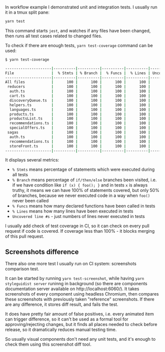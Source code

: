 In workflow example I demonstrated unit and integration tests. I usually run it in a tmux split pane:

```bash
yarn test
```

This command starts `jest`, and watches if any files have been changed, then runs all test cases related to changed files.

To check if there are enough tests, `yarn test-coverage` command can be used:

```bash
$ yarn test-coverage

---------------------|----------|----------|----------|----------|-------------------|
File                 |  % Stmts | % Branch |  % Funcs |  % Lines | Uncovered Line #s |
---------------------|----------|----------|----------|----------|-------------------|
All files            |      100 |      100 |      100 |      100 |                   |
 reducers            |      100 |      100 |      100 |      100 |                   |
  auth.ts            |      100 |      100 |      100 |      100 |                   |
  cart.ts            |      100 |      100 |      100 |      100 |                   |
  discoveryQueue.ts  |      100 |      100 |      100 |      100 |                   |
  helpers.ts         |      100 |      100 |      100 |      100 |                   |
  languages.ts       |      100 |      100 |      100 |      100 |                   |
  products.ts        |      100 |      100 |      100 |      100 |                   |
  productsList.ts    |      100 |      100 |      100 |      100 |                   |
  recommendations.ts |      100 |      100 |      100 |      100 |                   |
  specialOffers.ts   |      100 |      100 |      100 |      100 |                   |
 sagas               |      100 |      100 |      100 |      100 |                   |
  auth.ts            |      100 |      100 |      100 |      100 |                   |
  recommendations.ts |      100 |      100 |      100 |      100 |                   |
  storeFront.ts      |      100 |      100 |      100 |      100 |                   |
---------------------|----------|----------|----------|----------|-------------------|
```

It displays several metrics:

- `% Stmts` means percentage of statements which were executed during all tests
- `% Branch` means percentage of `if/then/else` branches been visited, i.e. if we have condition like `if (x) { foo(); }` and in tests `x` is always truthy, it means we can have 100% of statements covered, but only 50% of branches, because we never executed code in a way when `foo()` never been called
- `% Funcs` means how many declared functions have been called in tests
- `% Lines` means how many lines have been executed in tests
- `Uncovered line #s` - just numbers of lines never executed in tests

 I usually add check of test coverage in CI, so it can check on every pull request if code is covered. If coverage less than 100% - it blocks merging of this pull request.

## Screenshots difference

There also one more test I usually run on CI system: screenshots comparison test.

It can be started by running `yarn test-screenshot`, while having `yarn styleguidist server` runinng in background (so there are components documentation server available on http://localhost:6060/). It takes screenshots of every component using headless Chromium, then compares these screenshots with previously taken "reference" screenshots. If there are any difference, it stores diff result, and fails the test.

It does have pretty fair amount of false positives, i.e. every animated item can trigger difference, so it can't be used as a formal tool for approving/rejecting changes, but it finds all places needed to check before release, so it dramatically reduces manual testing time.

So usually visual components don't need any unit tests, and it's enough to check them using this screenshot diff tool.
